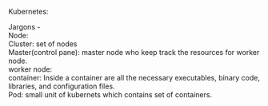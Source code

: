 Kubernetes:

Jargons -   
Node:  
Cluster:  set of nodes  
Master(control pane):  master node who keep track the resources for worker node.  
worker node:  
container:  Inside a container are all the necessary executables, binary code, libraries, and configuration files.  
Pod:  small unit of kubernets which contains set of containers.

